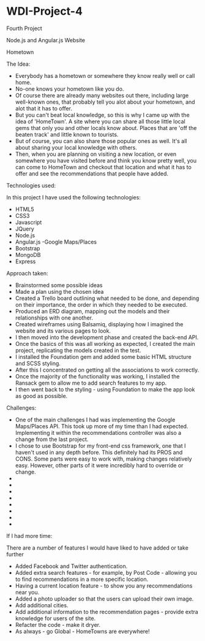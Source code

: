 # WDI-Project-4 #

Fourth Project

Node.js and Angular.js Website

Hometown

The Idea:

- Everybody has a hometown or somewhere they know really well or call home.
- No-one knows your hometown like you do. 
- Of course there are already many websites out there, including large well-known ones, that probably tell you alot about your hometown, and alot that it has to offer.
- But you can't beat local knowledge, so this is why I came up with the idea of 'HomeTown'. A site where you can share all those little local gems that only you and other locals know about. Places that are 'off the beaten track' and little known to tourists.
- But of course, you can also share those popular ones as well. It's all about sharing your local knowledge with others.
- Then, when you are planning on visiting a new location, or even somewhere you have visited before and think you know pretty well, you can come to HomeTown and checkout that location and what it has to offer and see the recommendations that people have added.

Technologies used:

In this project I have used the following technologies:

- HTML5
- CSS3
- Javascript
- JQuery
- Node.js
- Angular.js
-Google Maps/Places
- Bootstrap
- MongoDB
- Express


Approach taken:

- Brainstormed some possible ideas
- Made a plan using the chosen idea
- Created a Trello board outlining what needed to be done, and depending on their importance, the order in which they needed to be executed.
- Produced an ERD diagram, mapping out the models and their relationships with one another.
- Created wireframes using Balsamiq, displaying how I imagined the website and its various pages to look.
- I then moved into the development phase and created the back-end API.
- Once the basics of this was all working as expected, I created the main project, replicating the models created in the test.
- I installed the Foundation gem and added some basic HTML structure and SCSS styling.
- After this I concentrated on getting all the associations to work correctly.
- Once the majority of the functionality was working, I installed the Ransack gem to allow me to add search features to my app.
- I then went back to the styling - using Foundation to make the app look as good as possible.


Challenges:

- One of the main challenges I had was implementing the Google Maps/Places API. This took up more of my time than I had expected. Implementing it within the recommendations controller was also a change from the last project.
- I chose to use Bootstrap for my front-end css framework, one that I haven't used in any depth before. This definitely had its PROS and CONS. Some parts were easy to work with, making changes relatively easy. However, other parts of it were incredibly hard to override or change.
-
-
-
-
-
-
-
-


If I had more time:

There are a number of features I would have liked to have added or take further

- Added Facebook and Twitter authentication.
- Added extra search features - for example, by Post Code - allowing you to find recommendations in a more specific location.
- Having a current location feature - to show you any recommendations near you.
- Added a photo uploader so that the users can upload their own image.
- Add additional cities.
- Add additional information to the recommendation pages - provide extra knowledge for users of the site.
- Refacter the code - make it dryer.
- As always - go Global - HomeTowns are everywhere!
